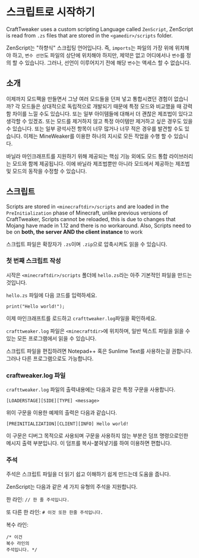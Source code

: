 # 스크립트로 시작하기

CraftTweaker uses a custom scripting Language called `ZenScript`, ZenScript is read from `.zs` files that are stored in the `<gamedir>/scripts` folder.

ZenScript는 "하향식" 스크립팅 언어입니다. 즉, `imports`는 파일의 가장 위에 위치해야 하고, `변수 선언`도 파일의 상단에 위치해야 하지만, 제약은 없고 어디에서나 `변수`를 정의 할 수 있습니다. 그러나, 선언이 이루어지기 전에 해당 `변수`는 액세스 할 수 없습니다.


## 소개

이제까지 모드팩을 만들면서 그냥 여러 모드들을 던져 넣고 통합시켰던 경험이 없습니까? 각 모드들은 상대적으로 독립적으로 개발되기 때문에 특정 모드와 비교했을 때 강력함 차이를 느낄 수도 있습니다. 또는 일부 아이템들에 대해서 더 괜찮은 제조법이 있다고 생각할 수 있겠죠. 또는 모드를 제거하지 않고 특정 아이템만 제거하고 싶은 경우도 있을 수 있습니다. 또는 일부 광석사전 항목이 너무 많거나 너무 적은 경우를 발견할 수도 있습니다. 이제는 MineWeaker를 이용한 하나의 지시로 모든 작업을 수행 할 수 있습니다.

바닐라 마인크래프트를 지원하기 위해 제공되는 핵심 기능 외에도 모드 통합 라이브러리는 모드와 함께 제공됩니다. 이에 바닐라 제조법뿐만 아니라 모드에서 제공하는 제조법 및 모드의 동작을 수정할 수 있습니다.

## 스크립트

Scripts are stored in `<minecraftdir>/scripts` and are loaded in the `PreInitialization` phase of Minecraft, unlike previous versions of CraftTweaker, Scripts cannot be reloaded, this is due to changes that Mojang have made in 1.12 and there is no workaround. Also, Scripts need to be on **both, the server AND the client instance** to work

스크립트 파일은 확장자가 `.zs`이며 `.zip`으로 압축시켜도 읽을 수 있습니다.

### 첫 번째 스크립트 작성

시작은 `<minecraftdir>/scripts` 폴더에 `hello.zs`라는 아주 기본적인 파일을 만드는 것입니다.

`hello.zs` 파일에 다음 코드를 입력하세요.

```zenscript
print("Hello world!");
```

이제 마인크래프트를 로드하고 `crafttweaker.log`파일을 확인하세요.

`crafttweaker.log` 파일은 `<minecraftdir>`에 위치하며, 일반 텍스트 파일을 읽을 수 있는 모든 프로그램에서 읽을 수 있습니다.

스크립트 파일을 편집하려면 Notepad++ 혹은 Sunlime Text를 사용하는걸 권합니다. 그러나 다른 프로그램으로도 가능합니다.

### craftweaker.log 파일

`crafttweaker.log` 파일의 출력내용에는 다음과 같은 특정 구문을 사용합니다.

```
[LOADERSTAGE][SIDE][TYPE] <message>
```

위이 구문을 이용한 예제의 출력은 다음과 같습니다.

```
[PREINITIALIZATION][CLIENT][INFO] Hello world!
```

이 구문은 디버그 목적으로 사용되며 구문을 사용하지 않는 부분은 덤프 명령으로인한 메시지 출력 부분입니다. 이 덤프를 복사-붙혀넣기를 하여 이용하면 편합니다.

### 주석

주석은 스크립트 파일을 더 읽기 쉽고 이해하기 쉽게 만드는데 도움을 줍니다.

ZenScript는 다음과 같은 세 가지 유형의 주석을 지원합니다.

한 라인: `// 한 줄 주석입니다.`

또 다른 한 라인: `# 이것 또한 한줄 주석입니다.`

복수 라인:
```
/* 이건
복수 라인의
주석입니다. */
```
